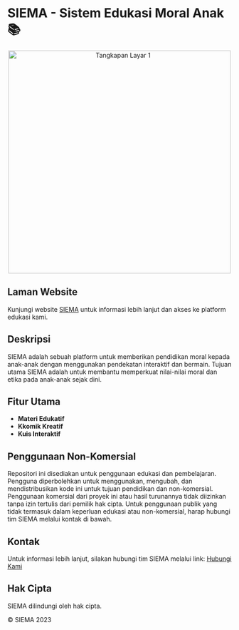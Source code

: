 # SIEMA - Sistem Edukasi Moral Anak 📚

<div style="text-align: center;">
    <img src="https://siema.pages.dev/img/siema1.png" alt="Tangkapan Layar 1" height="500">
</div>

## Laman Website
Kunjungi website [SIEMA](https://siema.pages.dev) untuk informasi lebih lanjut dan akses ke platform edukasi kami.

## Deskripsi
SIEMA adalah sebuah platform untuk memberikan pendidikan moral kepada anak-anak dengan menggunakan pendekatan interaktif dan bermain. Tujuan utama SIEMA adalah untuk membantu memperkuat nilai-nilai moral dan etika pada anak-anak sejak dini.

## Fitur Utama
- **Materi Edukatif**
- **Kkomik Kreatif**
- **Kuis Interaktif**

## Penggunaan Non-Komersial
Repositori ini disediakan untuk penggunaan edukasi dan pembelajaran. Pengguna diperbolehkan untuk menggunakan, mengubah, dan mendistribusikan kode ini untuk tujuan pendidikan dan non-komersial. Penggunaan komersial dari proyek ini atau hasil turunannya tidak diizinkan tanpa izin tertulis dari pemilik hak cipta. 
Untuk penggunaan publik yang tidak termasuk dalam keperluan edukasi atau non-komersial, harap hubungi tim SIEMA melalui kontak di bawah.

## Kontak
Untuk informasi lebih lanjut, silakan hubungi tim SIEMA melalui link: [Hubungi Kami](https://siema-app.vercel.app/kontak/)

## Hak Cipta
SIEMA dilindungi oleh hak cipta.

© SIEMA 2023

